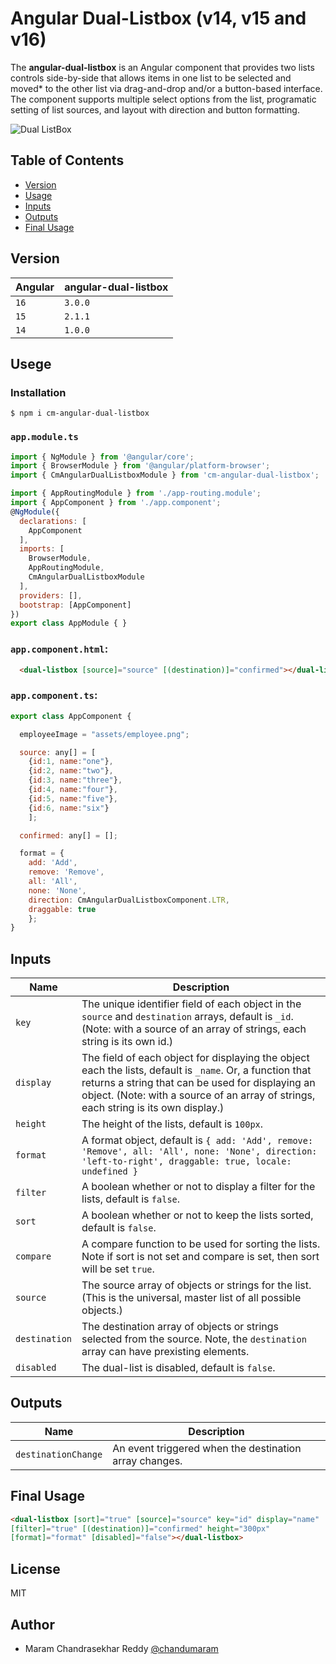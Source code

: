 # Angular Dual-Listbox (v14, v15 and v16)

The **angular-dual-listbox** is an Angular component that provides two lists controls side-by-side that allows items in one list to be selected and moved* to the other list via drag-and-drop and/or a button-based interface. 
The component supports multiple select options from the list, programatic setting of list sources, and layout with direction and button formatting.

<!-- A [working demo](http://czeckd.github.io/angular-dual-listbox/) shows the dual listbox in action.

\* Technically, the dual-list component does not move items from one array to another. Rather it makes a copy from the source array of the item and adds it to the destination array, or removes it from the destination array. Thus, the source array is a master list of all available item and the destintion array is a list of items that have been selected from the master list. Therefore, in order for an item to be in the destination array it must also exist in the source array. -->

![Dual ListBox](https://raw.githubusercontent.com/czeckd/angular-dual-listbox/master/images/dual-listbox.png)


## Table of Contents

 * [Version](#Version)
 * [Usage](#usage)
 * [Inputs](#inputs)
 * [Outputs](#outputs)
 * [Final Usage](#final-usage)


## Version

| Angular | angular-dual-listbox |
|---|---|
|`16`|`3.0.0`|
|`15`|`2.1.1`|
|`14`|`1.0.0`|


## Usege

### Installation
```
$ npm i cm-angular-dual-listbox 
```

### `app.module.ts`
```js
import { NgModule } from '@angular/core';
import { BrowserModule } from '@angular/platform-browser';
import { CmAngularDualListboxModule } from 'cm-angular-dual-listbox';

import { AppRoutingModule } from './app-routing.module';
import { AppComponent } from './app.component';
@NgModule({
  declarations: [
    AppComponent
  ],
  imports: [
    BrowserModule,
    AppRoutingModule,
    CmAngularDualListboxModule
  ],
  providers: [],
  bootstrap: [AppComponent]
})
export class AppModule { }
```

### `app.component.html`:
```html
  <dual-listbox [source]="source" [(destination)]="confirmed"></dual-listbox>
```

### `app.component.ts`:
```js
export class AppComponent {

  employeeImage = "assets/employee.png";

  source: any[] = [
    {id:1, name:"one"},
    {id:2, name:"two"},
    {id:3, name:"three"},
    {id:4, name:"four"},
    {id:5, name:"five"},
    {id:6, name:"six"}
    ];

  confirmed: any[] = [];

  format = { 
    add: 'Add', 
    remove: 'Remove', 
    all: 'All', 
    none: 'None', 
    direction: CmAngularDualListboxComponent.LTR, 
    draggable: true 
    };
}
```

## Inputs

| Name | Description
|---|---|
|`key`| The unique identifier field of each object in the `source` and `destination` arrays, default is ``_id``. (Note: with a source of an array of strings, each string is its own id.)
|`display`| The field of each object for displaying the object each the lists, default is ``_name``. Or, a function that returns a string that can be used for displaying an object. (Note: with a source of an array of strings, each string is its own display.)
|`height`| The height of the lists, default is ``100px``.
|`format`| A format object, default is ``{ add: 'Add', remove: 'Remove', all: 'All', none: 'None', direction: 'left-to-right', draggable: true, locale: undefined }``
|`filter`| A boolean whether or not to display a filter for the lists, default is ``false``. 
|`sort`| A boolean whether or not to keep the lists sorted, default is ``false``.
|`compare`| A compare function to be used for sorting the lists. Note if sort is not set and compare is set, then sort will be set ``true``.
|`source`| The source array of objects or strings for the list. (This is the universal, master list of all possible objects.)
|`destination`| The destination array of objects or strings selected from the source. Note, the ``destination`` array can have prexisting elements.
|`disabled`| The dual-list is disabled, default is ``false``.


## Outputs

|Name | Description
|---|---|
|`destinationChange`| An event triggered when the destination array changes.

## Final Usage

```html
<dual-listbox [sort]="true" [source]="source" key="id" display="name"
[filter]="true" [(destination)]="confirmed" height="300px"
[format]="format" [disabled]="false"></dual-listbox>
```

<!-- See also the [basic-dual-list-demo](https://github.com/czeckd/basic-dual-listbox-demo) for a sample project using this module. Note that the default component uses Bootstrap 3 for styling and so the bootstrap.css would need to be included in the project for it to be styled correctly. That said, the styles can be overriden with your own style sheet or fully customized by extending the `DualListComponent` and providing a new template. For more details, see the section on **Extending** below. -->

## License
MIT

## Author
- Maram Chandrasekhar Reddy [@chandumaram](https://github.com/chandumaram)
